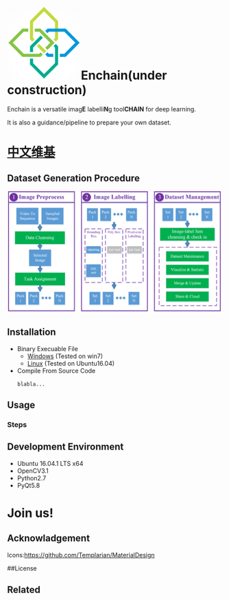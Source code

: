 # [![](./icons/EnchainLogoLittle.png)](https://github.com/Zhehua-Hu/Enchain)Enchain(under construction)

Enchain is a versatile imag**E** labelli**N**g tool**CHAIN** for deep learning.

It is also a guidance/pipeline to prepare your own dataset.


# [中文维基](https://github.com/Zhehua-Hu/Enchain/wiki/README_Chineses)

## Dataset Generation Procedure


![](./doc/docPictures/DatasetGenerationProcedure.png)
## Installation

* Binary Execuable File
    - [Windows]() (Tested on win7)
    - [Linux]() (Tested on Ubuntu16.04)
* Compile From Source Code
    ```
    blabla...
    ```


## Usage

### Steps


## Development Environment
* Ubuntu 16.04.1 LTS x64
* OpenCV3.1
* Python2.7
* PyQt5.8


# Join us!

## Acknowladgement

Icons:https://github.com/Templarian/MaterialDesign

##License

## Related








